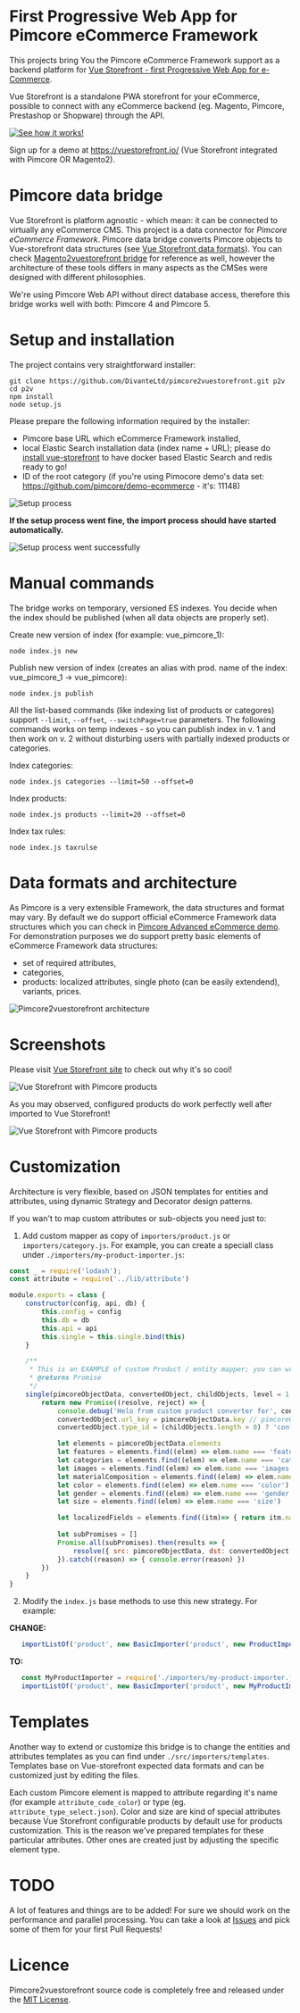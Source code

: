 # First Progressive Web App for Pimcore eCommerce Framework
This projects bring You the Pimcore eCommerce Framework support as a backend platform for [Vue Storefront - first Progressive Web App for e-Commerce](https://github.com/DivanteLtd/vue-storefront). 

Vue Storefront is a standalone PWA storefront for your eCommerce, possible to connect with any eCommerce backend (eg. Magento, Pimcore, Prestashop or Shopware) through the API.

[![See how it works!](doc/vs-video.png)](https://www.youtube.com/watch?v=L4K-mq9JoaQ)

Sign up for a demo at https://vuestorefront.io/ (Vue Storefront integrated with Pimcore OR Magento2).

# Pimcore data bridge
Vue Storefront is platform agnostic - which mean: it can be connected to virtually any eCommerce CMS. This project is a data connector for *Pimcore eCommerce Framework*.
Pimcore data bridge converts Pimcore objects to Vue-storefront data structures (see [Vue Storefront data formats](https://github.com/DivanteLtd/vue-storefront/blob/master/doc/ElasticSearch%20data%20formats.md)). 
You can check [Magento2vuestorefront bridge](https://github.com/DivanteLtd/mage2vuestorefront) for reference as well, however the architecture of these tools differs in many aspects as the CMSes were designed with different philosophies.

We're using Pimcore Web API without direct database access, therefore this bridge works well with both: Pimcore 4 and Pimcore 5.

# Setup and installation
The project contains very straightforward installer:

```
git clone https://github.com/DivanteLtd/pimcore2vuestorefront.git p2v
cd p2v
npm install
node setup.js
```

Please prepare the following information required by the installer:
- Pimcore base URL which eCommerce Framework installed,
- local Elastic Search installation data (index name + URL); please do [install vue-storefront](https://github.com/DivanteLtd/vue-storefront/blob/master/doc/Installing%20on%20Linux%20and%20MacOS.md) to have docker based Elastic Search and redis ready to go!
- ID of the root category (if you're using Pimocore demo's data set: https://github.com/pimcore/demo-ecommerce - it's: 11148)

![Setup process](doc/setup.png)

**If the setup process went fine, the import process should have started automatically.**

![Setup process went successfully](doc/setup-success.png)


# Manual commands
The bridge works on temporary, versioned ES indexes. You decide when the index should be published (when all data objects are properly set).

Create new version of index (for example: vue_pimcore_1): 
```
node index.js new
```

Publish new version of index (creates an alias with prod. name of the index: vue_pimcore_1 -> vue_pimcore): 
```
node index.js publish
```

All the list-based commands (like indexing list of products or categores) support `--limit`, `--offset`, `--switchPage=true` parameters.
The following commands works on temp indexes - so you can publish index in v. 1 and then work on v. 2 without disturbing users with partially indexed products or categories.

Index categories: 
```
node index.js categories --limit=50 --offset=0
```

Index products: 
```
node index.js products --limit=20 --offset=0
```

Index tax rules: 
```
node index.js taxrulse
```


# Data formats and architecture
As Pimcore is a very extensible Framework, the data structures and format may vary. By default we do support official eCommerce Framework data structures which you can check in [Pimcore Advanced eCommerce demo](https://pimcore.com/en/try).
For demonstration purposes we do support pretty basic elements of eCommerce Framework data structures:
- set of required attributes,
- categories,
- products: localized attributes, single photo (can be easily extendend), variants, prices.


![Pimcore2vuestorefront architecture](doc/pimcore2vuestorefront-architecture.png)

# Screenshots

Please visit [Vue Storefront site](http://vuestorefront.io) to check out why it's so cool!

![Vue Storefront with Pimcore products](doc/vs-pimcore-1.png)

As you may observed, configured products do work perfectly well after imported to Vue Storefront!

![Vue Storefront with Pimcore products](doc/vs-pimcore-2.png)

# Customization
Architecture is very flexible, based on JSON templates for entities and attributes, using dynamic Strategy and Decorator design patterns.

If you wan't to map custom attributes or sub-objects you need just to:

1. Add custom mapper as copy of `importers/product.js` or `importers/category.js`. For example, you can create a speciall class under `./importers/my-product-importer.js`:

```js
const _ = require('lodash');
const attribute = require('../lib/attribute')

module.exports = class {
    constructor(config, api, db) {
        this.config = config
        this.db = db
        this.api = api
        this.single = this.single.bind(this)
    }

    /**
     * This is an EXAMPLE of custom Product / entity mapper; you can write your own to map the Pimcore entities to vue-storefront data format (see: templates/product.json for reference)
     * @returns Promise
     */
    single(pimcoreObjectData, convertedObject, childObjects, level = 1, parent_id = null) {
        return new Promise((resolve, reject) => {
            console.debug('Helo from custom product converter for', convertedObject.id)
            convertedObject.url_key = pimcoreObjectData.key // pimcoreObjectData.path?
            convertedObject.type_id = (childObjects.length > 0) ? 'configurable' : 'simple'

            let elements = pimcoreObjectData.elements
            let features = elements.find((elem) => elem.name === 'features')
            let categories = elements.find((elem) => elem.name === 'categories')
            let images = elements.find((elem) => elem.name === 'images')
            let materialComposition = elements.find((elem) => elem.name === 'materialComposition')
            let color = elements.find((elem) => elem.name === 'color')
            let gender = elements.find((elem) => elem.name === 'gender')
            let size = elements.find((elem) => elem.name === 'size')

            let localizedFields = elements.find((itm)=> { return itm.name === 'localizedfields'})
            
            let subPromises = []            
            Promise.all(subPromises).then(results => {
                resolve({ src: pimcoreObjectData, dst: convertedObject }) // after all the mapping processes have been executed - we can just give back the controll to master process
            }).catch((reason) => { console.error(reason) })
        })
    }
}

```

2. Modify the `index.js` base methods to use this new strategy. For example:

**CHANGE:**
```js
   importListOf('product', new BasicImporter('product', new ProductImpoter(config, api, client), config, api, client), config, api, offset = cli.options.offset, count = cli.options.limit, recursive = false).then((result) => 
```

**TO:**
```js
   const MyProductImporter = require('./importers/my-product-importer.js')
   importListOf('product', new BasicImporter('product', new MyProductImpoter(config, api, client), config, api, client), config, api, offset = cli.options.offset, count = cli.options.limit, recursive = false).then((result) => 
```
# Templates
Another way to extend or customize this bridge is to change the entities and attributes templates as you can find under `./src/importers/templates`. Templates base on Vue-storefront expected data formats and can be customized just by editing the files.

Each custom Pimcore element is mapped to attribute regarding it's name (for example `attribute_code_color`) or type (eg. `attribute_type_select.json`). Color and size are kind of special attributes because Vue Storefront configurable products by default use for products customization. This is the reason we've prepared templates for these particular attributes. Other ones are created just by adjusting the specific element type.

# TODO
A lot of features and things are to be added! For sure we should work on the performance and parallel processing. You can take a look at [Issues](https://github.com/pimcore/demo-ecommerce/issues) and pick some of them for your first Pull Requests!

# Licence 
Pimcore2vuestorefront source code is completely free and released under the [MIT License](https://github.com/DivanteLtd/vue-storefront/blob/master/LICENSE).

